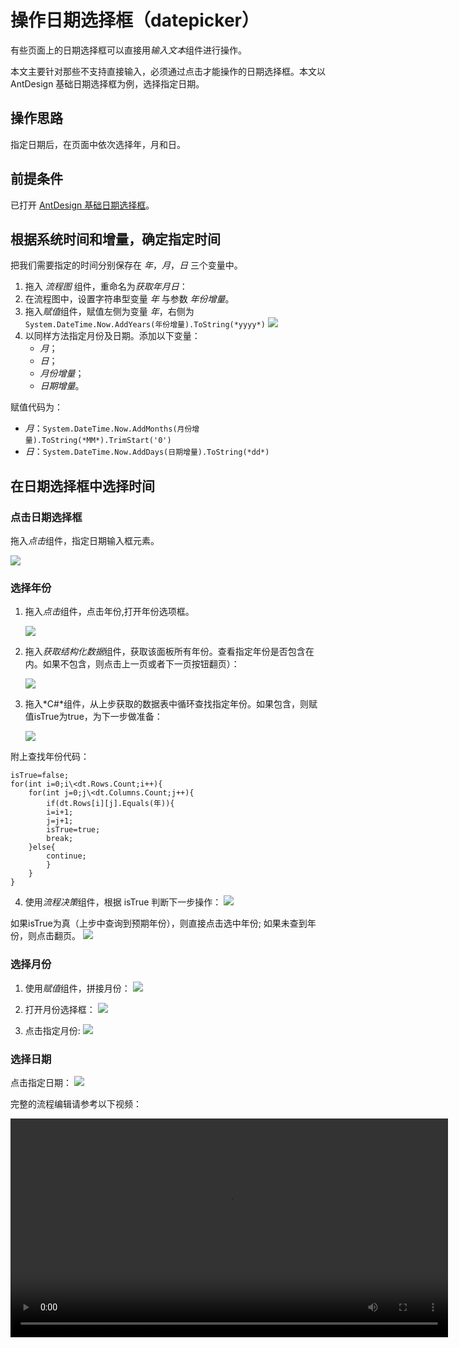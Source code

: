 # 操作日期选择框（datepicker）

有些页面上的日期选择框可以直接用*输入文本*组件进行操作。

本文主要针对那些不支持直接输入，必须通过点击才能操作的日期选择框。本文以 AntDesign 基础日期选择框为例，选择指定日期。

## 操作思路
指定日期后，在页面中依次选择年，月和日。

## 前提条件
已打开 [AntDesign 基础日期选择框](https://ant.design/components/date-picker-cn/)。

## 根据系统时间和增量，确定指定时间
把我们需要指定的时间分别保存在 *年*，*月*，*日* 三个变量中。

1. 拖入 *流程图* 组件，重命名为*获取年月日*：
2. 在流程图中，设置字符串型变量 *年* 与参数 *年份增量*。
3. 拖入*赋值*组件，赋值左侧为变量 *年*，右侧为 `System.DateTime.Now.AddYears(年份增量).ToString(*yyyy*)`
![](https://docimages.blob.core.chinacloudapi.cn/images/Practice/datepicker/%E5%B9%B4)
4. 以同样方法指定月份及日期。添加以下变量：
    - *月*；
    - *日*；
    - *月份增量*；
    - *日期增量*。

赋值代码为：
- *月*：`System.DateTime.Now.AddMonths(月份增量).ToString(*MM*).TrimStart('0')`
- *日*：`System.DateTime.Now.AddDays(日期增量).ToString(*dd*)`

## 在日期选择框中选择时间
### 点击日期选择框
拖入*点击*组件，指定日期输入框元素。

![](https://docimages.blob.core.chinacloudapi.cn/images/Practice/datepicker/%E7%82%B9%E5%87%BB%E6%97%A5%E6%9C%9F%E9%80%89%E6%8B%A9%E6%A1%86)

### 选择年份

1. 拖入*点击*组件，点击年份,打开年份选项框。

    ![](https://docimages.blob.core.chinacloudapi.cn/images/Practice/datepicker/%E7%82%B9%E5%87%BB%E5%B9%B4%E4%BB%BD)

2. 拖入*获取结构化数据*组件，获取该面板所有年份。查看指定年份是否包含在内。如果不包含，则点击上一页或者下一页按钮翻页）：

    ![](https://docimages.blob.core.chinacloudapi.cn/images/Practice/datepicker/%E7%BB%93%E6%9E%84%E5%8C%96%E8%8E%B7%E5%8F%96%E5%B9%B4%E4%BB%BD)

3. 拖入*C\#*组件，从上步获取的数据表中循环查找指定年份。如果包含，则赋值isTrue为true，为下一步做准备：

    ![](https://docimages.blob.core.chinacloudapi.cn/images/Practice/datepicker/%E6%9F%A5%E6%89%BE%E6%8C%87%E5%AE%9A%E5%B9%B4%E4%BB%BD)

附上查找年份代码：

```
isTrue=false;
for(int i=0;i\<dt.Rows.Count;i++){
    for(int j=0;j\<dt.Columns.Count;j++){
        if(dt.Rows[i][j].Equals(年)){
        i=i+1;
        j=j+1;
        isTrue=true;
        break;
    }else{
        continue;
        }
    }
}
```

4. 使用*流程决策*组件，根据 isTrue 判断下一步操作：
    ![](https://docimages.blob.core.chinacloudapi.cn/images/Practice/datepicker/%E5%88%A4%E6%96%AD%E7%BF%BB%E9%A1%B5)

如果isTrue为真（上步中查询到预期年份），则直接点击选中年份;
如果未查到年份，则点击翻页。
    ![](https://docimages.blob.core.chinacloudapi.cn/images/Practice/datepicker/%E7%82%B9%E5%87%BB%E5%B9%B4%E4%BB%BD%E7%BF%BB%E9%A1%B5)

### 选择月份
1. 使用*赋值*组件，拼接月份：
    ![](https://docimages.blob.core.chinacloudapi.cn/images/Practice/datepicker/%E6%8B%BC%E6%8E%A5%E6%9C%88%E4%BB%BD)

2. 打开月份选择框：
    ![](https://docimages.blob.core.chinacloudapi.cn/images/Practice/datepicker/%E6%89%93%E5%BC%80%E6%9C%88%E4%BB%BD%E9%80%89%E6%8B%A9%E6%A1%86)

3. 点击指定月份:
    ![](https://docimages.blob.core.chinacloudapi.cn/images/Practice/datepicker/%E7%82%B9%E5%87%BB%E6%8C%87%E5%AE%9A%E6%9C%88%E4%BB%BD)

### 选择日期

点击指定日期：
    ![](https://docimages.blob.core.chinacloudapi.cn/images/Practice/datepicker/%E9%80%89%E6%8B%A9%E6%97%A5%E6%9C%9F)

完整的流程编辑请参考以下视频：

<video src="https://docimages.blob.core.chinacloudapi.cn/images/Practice/datepicker/datepicker-%E5%8A%A0%E5%AD%97%E5%B9%95_1.mp4" controls="controls" width="700px" />